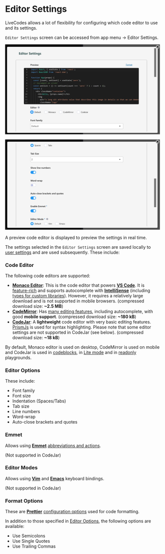 # Editor Settings

LiveCodes allows a lot of flexibility for configuring which code editor to use and its settings.

`Editor Settings` screen can be accessed from app menu → Editor Settings.

![LiveCodes Editor Settings](../../static/img/screenshots/editor-settings.jpg)

![LiveCodes Editor Settings](../../static/img/screenshots/editor-settings2.jpg)

A preview code editor is displayed to preview the settings in real time.

The settings selected in the `Editor Settings` screen are saved locally to [user settings](./user-settings.md) and are used subsequently. These include:

### Code Editor

The following code editors are supported:

- [**Monaco Editor**](https://microsoft.github.io/monaco-editor/): This is the code editor that powers [**VS Code**](https://code.visualstudio.com/). It is [feature-rich](https://code.visualstudio.com/docs/editor/codebasics) and supports autocomplete with [**IntelliSense**](https://code.visualstudio.com/docs/editor/intellisense) (including [types for custom libraries](./intellisense.md)). However, it requires a relatively large download and is not supported in mobile browsers. (compressed download size: **~2.5 MB**)
- [**CodeMirror**](https://codemirror.net/): Has [many editing features](https://codemirror.net/docs/extensions/), including autocomplete, with good **mobile support**. (compressed download size: **~180 kB**)
- [**CodeJar**](https://medv.io/codejar/): A **lightweight** code editor with very basic editing features. [PrismJs](https://prismjs.com/) is used for syntax highlighting. Please note that some editor settings are not supported in CodeJar (see below). (compressed download size: **~18 kB**)

By default, Monaco editor is used on desktop, CodeMirror is used on mobile and CodeJar is used in [codeblocks](./display-modes.md#codeblock), in [Lite mode](./lite.md) and in [readonly](../configuration/configuration-object.md) playgrounds.

### Editor Options

These include:

- Font family
- Font size
- Indentation (Spaces/Tabs)
- Tab size
- Line numbers
- Word-wrap
- Auto-close brackets and quotes

### Emmet

Allows using [**Emmet**](https://emmet.io/) [abbreviations and actions](https://docs.emmet.io/).

(Not supported in CodeJar)

### Editor Modes

Allows using [**Vim**](https://vimhelp.org/) and [**Emacs**](https://www.gnu.org/software/emacs/manual/html_node/emacs/Basic.html) keyboard bindings.

(Not supported in CodeJar)

### Format Options

These are [**Prettier**](https://prettier.io/) [configuration options](https://prettier.io/docs/en/options.html) used for code formatting.

In addition to those specified in [Editor Options](#editor-options), the following options are available:

- Use Semicolons
- Use Single Quotes
- Use Trailing Commas
